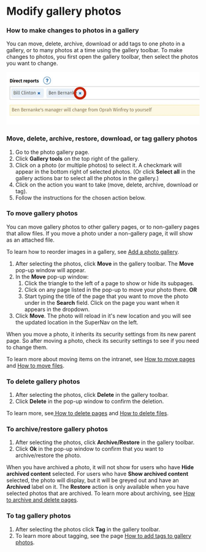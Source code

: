 # Modify gallery photos

### How to make changes to photos in a gallery

You can move, delete, archive, download or add tags to one photo in a gallery, or to many photos at a time using the gallery toolbar. To make changes to photos, you first open the gallery toolbar, then select the photos you want to change.

![](../../.gitbook/assets/1%20%2888%29.jpg)



### Move, delete, archive, restore, download, or tag gallery photos

1. Go to the photo gallery page.
2. Click **Gallery tools** on the top right of the gallery.
3. Click on a photo \(or multiple photos\) to select it. A checkmark will appear in the bottom right of selected photos. \(Or click **Select all** in the gallery actions bar to select all the photos in the gallery.\)
4. Click on the action you want to take \(move, delete, archive, download or tag\).
5. Follow the instructions for the chosen action below.

### To move gallery photos

You can move gallery photos to other gallery pages, or to non-gallery pages that allow files. If you move a photo under a non-gallery page, it will show as an attached file.  
  
To learn how to reorder images in a gallery, see [Add a photo gallery](../add-pages-and-sections/add-a-photo-gallery/).  
 

1. After selecting the photos, click **Move** in the gallery toolbar. The **Move** pop-up window will appear.
2. In the **Move** pop-up window:
   1. Click the triangle to the left of a page to show or hide its subpages.
   2. Click on any page listed in the pop-up to move your photo there. **OR**
   3. Start typing the title of the page that you want to move the photo under in the **Search** field. Click on the page you want when it appears in the dropdown.
3. Click **Move**. The photo will reload in it's new location and you will see the updated location in the SuperNav on the left.

When you move a photo, it inherits its security settings from its new parent page. So after moving a photo, check its security settings to see if you need to change them.  
  
To learn more about moving items on the intranet, see [How to move pages](reorder-and-move-pages.md) and [How to move files](../add-and-edit-files/attach-and-reorder-files.md).

### To delete gallery photos

1. After selecting the photos, click **Delete** in the gallery toolbar.
2. Click **Delete** in the pop-up window to confirm the deletion.

To learn more, see[ How to delete pages](archive-and-delete-pages.md) and [How to delete files](../add-and-edit-files/archive-or-delete-files.md).

### To archive/restore gallery photos

1. After selecting the photos, click **Archive/Restore** in the gallery toolbar.
2. Click **Ok** in the pop-up window to confirm that you want to archive/restore the photo.

When you have archived a photo, it will not show for users who have **Hide archived content** selected. For users who have **Show archived content** selected, the photo will display, but it will be greyed out and have an **Archived** label on it. The **Restore** action is only available when you have selected photos that are archived. To learn more about archiving, see [How to archive and delete pages](archive-and-delete-pages.md).

### To tag gallery photos

1. After selecting the photos click **Tag** in the gallery toolbar.
2. To learn more about tagging, see the page [How to add tags to gallery photos](../tags/add-tags-to-gallery-photos.md).

